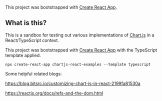 This project was bootstrapped with [Create React App](https://github.com/facebook/create-react-app).

## What is this?

This is a sandbox for testing out various implementations of [Chart.js](https://www.chartjs.org/) in a React/TypeScript context.

This project was bootstrapped with [Create React App](https://github.com/facebook/create-react-app) with the TypeScript template applied.

`npx create-react-app chartjs-react-examples --template typescript`

Some helpful related blogs:

https://blog.bitsrc.io/customizing-chart-js-in-react-2199fa81530a

https://reactjs.org/docs/refs-and-the-dom.html
